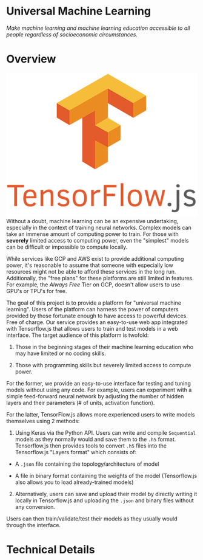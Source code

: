 # Universal Machine Learning
_Make machine learning and machine learning education accessible to all people regardless of socioeconomic circumstances._


# Overview
![image](public/tfjs_logo.png)
Without a doubt, machine learning can be an expensive undertaking, especially in the context of training neural networks. Complex models can take an immense amount of computing power to train. For those with __severely__ limited access to computing power, even the "simplest" models can be difficult or impossible to compute locally. 

While services like GCP and AWS exist to provide additional computing power, it's reasonable to assume that someone with especially low resources might not be able to afford these services in the long run. Additionally, the "free plans" for these platforms are still limited in features. For example, the _Always Free_ Tier on GCP, doesn't allow users to use GPU's or TPU's for free.

The goal of this project is to provide a platform for "universal machine learning". Users of the platform can harness the power of computers provided by those fortunate enough to have access to powerful devices. Free of charge. Our service provides an easy-to-use web app integrated with Tensorflow.js that allows users to train and test models in a web interface. The target audience of this platform is twofold:

1. Those in the beginning stages of their machine learning education who may have limited or no coding skills.

2. Those with programming skills but severely limited access to compute power.

For the former, we provide an easy-to-use interface for testing and tuning models without using any code. For example, users can experiment with a simple feed-forward neural network by adjusting the number of hidden layers and their parameters (# of units, activation function).

For the latter, TensorFlow.js allows more experienced users to write models themselves using 2 methods:

1. Using Keras via the Python API. Users can write and compile `Sequential` models as they normally would and save them to the `.h5` format. Tensorflow.js then provides tools to convert `.h5` files into the Tensorflow.js "Layers format" which consists of:

* A `.json` file containing the topology/architecture of model

* A file in binary format containing the weights of the model (Tensorflow.js also allows you to load already-trained models)

2. Alternatively, users can save and upload their model by directly writing it locally in Tensorflow.js and uploading the `.json` and binary files without any conversion.

Users can then train/validate/test their models as they usually would through the interface.


# Technical Details

